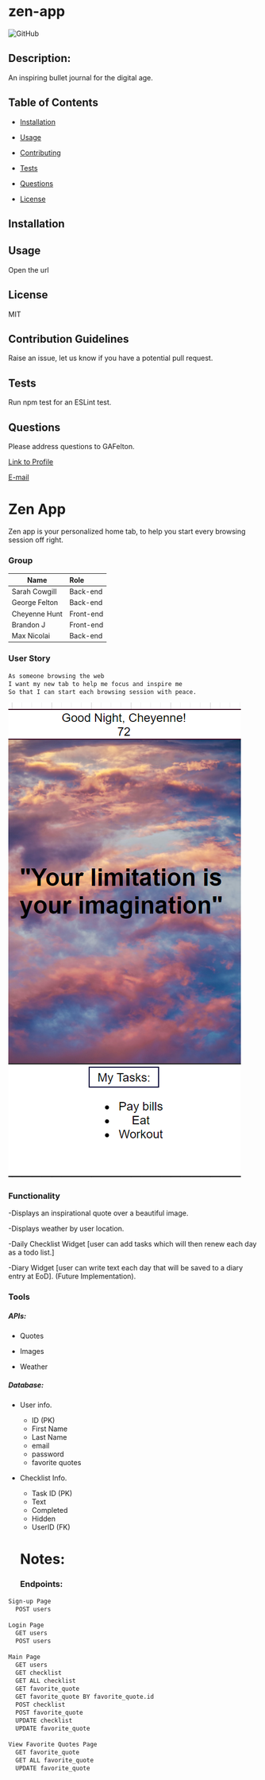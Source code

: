# zen-app

  ![GitHub](https://img.shields.io/github/license/GAFelton/zen-app)

  ## Description:

  An inspiring bullet journal for the digital age.

  

  ## Table of Contents

 * [Installation](#Installation)

 * [Usage](#Usage)

 * [Contributing](#Contributing)

 * [Tests](#Tests)

 * [Questions](#Questions)

 * [License](#License)

  

  ## Installation

  

  

  ## Usage

  Open the url



  ## License

  MIT

  

  ## Contribution Guidelines

  Raise an issue, let us know if you have a potential pull request.

  

  ## Tests

  Run npm test for an ESLint test.

  

  ## Questions

  Please address questions to GAFelton.

  [Link to Profile](https://github.com/GAFelton)

  [E-mail](64555318+GAFelton@users.noreply.github.com)

  



# Zen App

Zen app is your personalized home tab, to help you start every browsing session off right.

### Group

| Name          | Role      |
| ------------- | :-------- |
| Sarah Cowgill | Back-end  |
| George Felton | Back-end  |
| Cheyenne Hunt | Front-end |
| Brandon J     | Front-end |
| Max Nicolai   | Back-end  |

### User Story

```
As someone browsing the web
I want my new tab to help me focus and inspire me
So that I can start each browsing session with peace.
```
![demo](image/preview.png)


### Functionality

-Displays an inspirational quote over a beautiful image.

-Displays weather by user location.

-Daily Checklist Widget [user can add tasks which will then renew each day as a todo list.]

-Diary Widget [user can write text each day that will be saved to a diary entry at EoD]. (Future Implementation).



### Tools

##### APIs:

* Quotes

* Images

* Weather

##### Database:

* User info.
  * ID (PK)
  * First Name
  * Last Name
  * email
  * password
  * favorite quotes

* Checklist Info.
  * Task ID (PK)
  * Text
  * Completed
  * Hidden
  * UserID (FK)


  # Notes:

  ### Endpoints:
 ```
 Sign-up Page
   POST users

 Login Page
   GET users
   POST users

 Main Page
   GET users
   GET checklist
   GET ALL checklist
   GET favorite_quote
   GET favorite_quote BY favorite_quote.id
   POST checklist
   POST favorite_quote
   UPDATE checklist
   UPDATE favorite_quote

 View Favorite Quotes Page
   GET favorite_quote
   GET ALL favorite_quote
   UPDATE favorite_quote
   
 ```